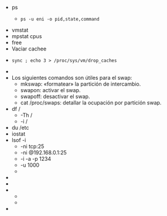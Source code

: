 - ps
	- ```
	  ps -u eni -o pid,state,command
	  ```
- vmstat
- mpstat cpus
- free
- Vaciar cachee
- ```
  sync ; echo 3 > /proc/sys/vm/drop_caches
  ```
-
- Los siguientes comandos son útiles
  para el swap:
	- mkswap: «formatear» la partición de intercambio.
	- swapon: activar el swap.
	- swapoff: desactivar el swap.
	- cat /proc/swaps: detallar la ocupación por partición swap.
- df /
	- -Th /
	- -i /
- du /etc
- iostat
- lsof -i
	- -ni tcp:25
	- -ni @192.168.0.1:25
	- -i -a -p 1234
	- -u 1000
	-
-
-
-
	-
	-
-